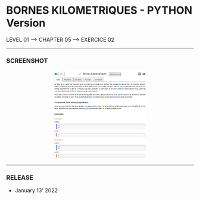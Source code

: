 # BORNES KILOMETRIQUES - PYTHON Version
LEVEL 01 --> CHAPTER 05 --> EXERCICE 02

---
### **SCREENSHOT**

<div align="center">
    <img
        src="https://github.com/Ayckinn/PYTHON/blob/main/FRANCE-IOI/LEVEL_01/Chapter_05/02_bornes_kilometriques/todo.png"
        alt="DEMO"
        style="width:50%">
</div>

---
### **RELEASE**

- January 13' 2022